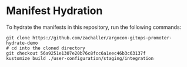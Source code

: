 # Manifest Hydration

To hydrate the manifests in this repository, run the following commands:

```shell
git clone https://github.com/zachaller/argocon-gitops-promoter-hydrate-demo
# cd into the cloned directory
git checkout 56a9251e1307e20b76c8fcc6a1eec46b3c63137f
kustomize build ./user-configuration/staging/integration
```
